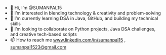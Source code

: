 - 👋 Hi, I’m @SUMANPAL15
- 👀 I’m interested in blending technology & creativity and problem-solving 
- 🌱 I’m currently learning DSA in Java, GitHub, and building my technical skills
- 💞️ I’m looking to collaborate on Python projects, Java DSA challenges, and creative tech-based scripts
- 📫 How to reach me www.linkedin.com/in/sumanpal15 , sumanpal1523@gmail.com



<!---
SUMANPAL15/SUMANPAL15 is a ✨ special ✨ repository because its `README.md` (this file) appears on your GitHub profile.
You can click the Preview link to take a look at your changes.
--->
